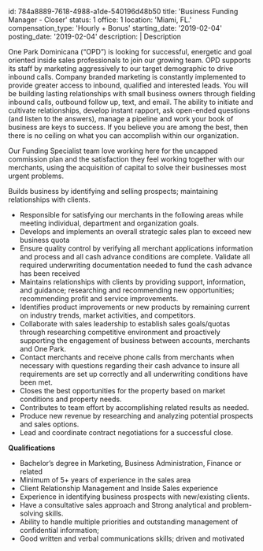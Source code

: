 id: 784a8889-7618-4988-a1de-540196d48b50
title: 'Business Funding Manager - Closer'
status: 1
office: 1
location: 'Miami, FL.'
compensation_type: 'Hourly + Bonus'
starting_date: '2019-02-04'
posting_date: '2019-02-04'
description: |
  Description
  
  One Park Dominicana (“OPD”) is looking for successful, energetic and goal oriented inside sales professionals to join our growing team. OPD supports its staff by marketing aggressively to our target demographic to drive inbound calls. Company branded marketing is constantly implemented to provide greater access to inbound, qualified and interested leads. You will be building lasting relationships with small business owners through fielding inbound calls, outbound follow up, text, and email. The ability to initiate and cultivate relationships, develop instant rapport, ask open-ended questions (and listen to the answers), manage a pipeline and work your book of business are keys to success. If you believe you are among the best, then there is no ceiling on what you can accomplish within our organization.
  
  Our Funding Specialist team love working here for the uncapped commission plan and the satisfaction they feel working together with our merchants, using the acquisition of capital to solve their businesses most urgent problems.
  
  Builds business by identifying and selling prospects; maintaining relationships with clients.
  
  - Responsible for satisfying our merchants in the following areas while meeting individual, department and organization goals.
  - Develops and implements an overall strategic sales plan to exceed new business quota
  - Ensure quality control by verifying all merchant applications information and process and all cash advance conditions are complete. Validate all required underwriting documentation needed to fund the cash advance has been received
  - Maintains relationships with clients by providing support, information, and guidance; researching and recommending new opportunities; recommending profit and service improvements.
  - Identifies product improvements or new products by remaining current on industry trends, market activities, and competitors.
  - Collaborate with sales leadership to establish sales goals/quotas through researching competitive environment and proactively supporting the engagement of business between accounts, merchants and One Park.
  - Contact merchants and receive phone calls from merchants when necessary with questions regarding their cash advance to insure all requirements are set up correctly and all underwriting conditions have been met.
  - Closes the best opportunities for the property based on market conditions and property needs.
  - Contributes to team effort by accomplishing related results as needed.
  - Produce new revenue by researching and analyzing potential prospects and sales options.
  - Lead and coordinate contract negotiations for a successful close.
  
  **Qualifications**
  
  - Bachelor’s degree in Marketing, Business Administration, Finance or related
  - Minimum of 5+ years of experience in the sales area
  - Client Relationship Management and Inside Sales experience
  - Experience in identifying business prospects with new/existing clients.
  - Have a consultative sales approach and Strong analytical and problem-solving skills.
  - Ability to handle multiple priorities and outstanding management of confidential information;
  - Good written and verbal communications skills; driven and motivated